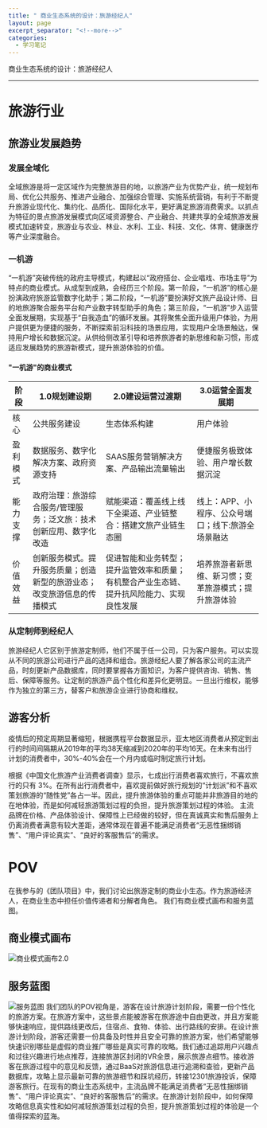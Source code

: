```yaml
---
title: " 商业生态系统的设计：旅游经纪人"
layout: page
excerpt_separator: "<!--more-->"
categories:
  - 学习笔记
---
```

> 
商业生态系统的设计：旅游经纪人


<!--more-->


---


# 旅游行业 #
## 旅游业发展趋势 ##
### 发展全域化 ###
全域旅游是将一定区域作为完整旅游目的地，以旅游产业为优势产业，统一规划布局、优化公共服务、推进产业融合、加强综合管理、实施系统营销，有利于不断提升旅游业现代化、集约化、品质化、国际化水平，更好满足旅游消费需求。以抓点为特征的景点旅游发展模式向区域资源整合、产业融合、共建共享的全域旅游发展模式加速转变，旅游业与农业、林业、水利、工业、科技、文化、体育、健康医疗等产业深度融合。

### 一机游 ###
“一机游”突破传统的政府主导模式，构建起以“政府搭台、企业唱戏、市场主导”为特点的商业模式。从成型到成熟，会经历三个阶段。第一阶段，“一机游”的核心是扮演政府旅游监管数字化助手；第二阶段，“一机游”要扮演好文旅产品设计师、目的地旅游聚合服务平台和产业数字转型助手的角色；第三阶段，“一机游”步入运营全面发展期，实现基于“自我造血”的循环发展。其将聚焦全面升级用户体验，为用户提供更为便捷的服务，不断探索前沿科技的场景应用，实现用户全场景触达，保持用户增长和数据沉淀。从供给侧改革引导和培养旅游者的新思维和新习惯，形成适应发展趋势的旅游新模式，提升旅游体验的价值。

#### "一机游"的商业模式 ####
| 阶段 | 1.0规划建设期 | 2.0建设运营过渡期 | 3.0运营全面发展期 | 
| --- | --- | --- | --- |
| 核心 | 公共服务建设 | 生态体系构建 | 用户体验 |
| 盈利模式 | 数据服务、数字化解决方案、政府资源支持 | SAAS服务营销解决方案、产品输出流量输出 | 便捷服务极致体验、用户增长数据沉淀 |
| 能力支撑 | 政府治理：旅游综合服务/管理服务；泛文旅：技术创新应用、数字化改造 | 赋能渠道：覆盖线上线下全渠道、产业链整合：搭建文旅产业链生态圈 | 线上：APP、小程序、公众号端口；线下:旅游全场景融达 | 
| 价值效益 | 创新服务模式。提升服务质量；创造新型的旅游业态；改变旅游信息的传播模式 | 促进智能和业务转型；提升监管效率和质量；有机整合产业生态链、提升抗风险能力、实现良性发展 | 培养旅游者新思维、新习惯；变革旅游模式；提升旅游体验 | 

### 从定制师到经纪人 ###
旅游经纪人它区别于旅游定制师，他们不属于任一公司，只为客户服务。可以实现从不同的旅游公司进行产品的选择和组合。旅游经纪人要了解各家公司的主流产品，时刻更新产品数据库，同时要掌握各方面知识，为客户提供咨询、销售、售后、保障等服务。让定制的旅游产品个性化和差异化更明显。一旦出行维权，能够作为独立的第三方，替客户和旅游企业进行协商和维权。

## 游客分析 ##
疫情后的预定周期显著缩短，根据携程平台数据显示，亚太地区消费者从预定到出行的时间间隔期从2019年的平均38天缩减到2020年的平均16天。在未来有出行计划的消费者中，30%-40%会在一个月内或临时制定旅行计划。

根据《中国文化旅游产业消费者调查》显示，七成出行消费者喜欢旅行，不喜欢旅行的只有 3%。在所有出行消费者中，喜欢提前做好旅行规划的“计划派”和不喜欢策划旅游的“随性党”各占一半。因此，提升旅游体验的重点可能并非旅游目的地的在地体验，而是如何减轻旅游策划过程的负担，提升旅游策划过程的体验。
主流品牌在价格、产品体验设计、保障性上已经做的较好，但在真诚真实和售后服务上仍离消费者满意有较大差距，通常体现在普遍不能满足消费者“无恶性捆绑销售”、“用户评论真实”、“良好的客服售后”的需求。

# POV #
在我参与的《团队项目》中，我们讨论出旅游定制的商业小生态。作为旅游经济人，在商业生态中担任价值传递者和分解者角色。
我们有商业模式画布和服务蓝图。
## 商业模式画布 ##
![商业模式画布2.0](https://gitee.com/kg2000/kg2000/raw/gh-pages/assets/images/%E5%95%86%E4%B8%9A%E6%A8%A1%E5%BC%8F%E7%94%BB%E5%B8%83%E6%97%85%E6%B8%B8%E7%BB%8F%E7%BA%AA%E4%BA%BA.png)
## 服务蓝图 ##
![服务蓝图](https://gitee.com/kg2000/kg2000/raw/gh-pages/assets/images/%E6%9C%8D%E5%8A%A1%E8%93%9D%E5%9B%BE.png)
我们团队的POV视角是，游客在设计旅游计划阶段，需要一份个性化的旅游方案。在旅游方案中，这些景点能被游客在旅游途中自由更改，并且方案能够快速响应，提供路线更改后，住宿点、食物、体验、出行路线的安排。在设计旅游计划阶段，游客还需要一份具备及时性并且安全可靠的旅游方案，他们希望能够快速识别哪些是虚假的商业推广哪些是真实可靠的攻略。我们通过追踪用户兴趣点和过往兴趣进行地点推荐，连接旅游区封闭的VR全景，展示旅游点细节。接收游客在旅游过程中的意见和反馈，通过BaaS对旅游信息进行追溯和查验，更新产品数据库，攻略上显示最新可靠的旅游细节和踩坑经历，转接12301旅游投诉，保障游客旅行。在现有的商业生态系统中，主流品牌不能满足消费者“无恶性捆绑销售”、“用户评论真实”、“良好的客服售后”的需求。在旅游计划阶段中，如何保障攻略信息真实性和如何减轻旅游策划过程的负担，提升旅游策划过程的体验是一个值得探索的蓝海。




